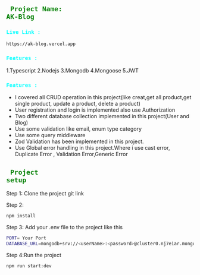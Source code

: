 ## <code style="color:green"> Project Name: AK-Blog</code>

### <code style="color:aqua">Live Link :</code>
```bash
https://ak-blog.vercel.app
```
### <code style="color:aqua">Features  :</code>
1.Typescript
2.Nodejs
3.Mongodb
4.Mongoose
5.JWT

### <code style="color:aqua">Features  :</code>

- I covered all CRUD operation in this project(like creat,get all product,get single product, update a product, delete a product)
- User registration and login is implemented also use Authorization
- Two different database collection implemented in this project(User and Blog)
- Use some validation like email, enum type category 
- Use some query middleware
- Zod Validation has been implemented in this project.
- Use Global error handling in this project.Where i use cast error, Duplicate Error , Validation Error,Generic Error

## <code style="color:green"> Project setup</code>

Step 1:
Clone the project git link

Step 2:

```bash
npm install
```

Step 3:
Add your .env file to the project like this
```bash
PORT= Your Port
DATABASE_URL=mongodb+srv://<userName>:<password>@cluster0.nj7eiar.mongodb.net/?retryWrites=true&w=majority&appName=Cluster0
```

Step 4:Run the project
```bash
npm run start:dev
```
